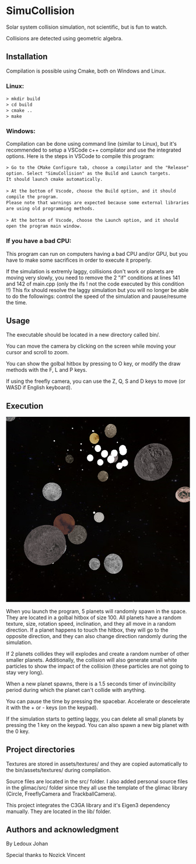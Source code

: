 # SimuCollision
Solar system collision simulation, not scientific, but is fun to watch.

Collisions are detected using geometric algebra.

## **Installation**
Compilation is possible using Cmake, both on Windows and Linux.

### Linux:
```
> mkdir build
> cd build
> cmake ..
> make
```

### Windows:
Compilation can be done using command line (similar to Linux), but it's recommended to setup a VSCode c++ compilator and use the integrated options. Here is the steps in VSCode to compile this program:
```
> Go to the CMake Configure tab, choose a compilator and the "Release" option. Select "SimuCollision" as the Build and Launch targets.
It should launch cmake automatically.

> At the bottom of Vscode, choose the Build option, and it should compile the program.
Please note that warnings are expected because some external libraries are using old programming methods.

> At the bottom of Vscode, choose the Launch option, and it should open the program main window.
```

### If you have a bad CPU:
This program can run on computers having a bad CPU and/or GPU, but you have to make some sacrifices in order to execute it properly.

If the simulation is extremly laggy, collisions don't work or planets are moving very slowly, you need to remove the 2 "if" conditions at lines 141 and 142 of main.cpp (only the ifs ! not the code executed by this condition !!)
This fix should resolve the laggy simulation but you will no longer be able to do the followings: control the speed of the simulation and pause/resume the time.

## **Usage**
The executable should be located in a new directory called bin/.

You can move the camera by clicking on the screen while moving your cursor and scroll to zoom.

You can show the golbal hitbox by pressing to O key, or modify the draw methods with the F, L and P keys.

If using the freefly camera, you can use the Z, Q, S and D keys to move (or WASD if English keyboard).

## **Execution**
![Screenshot](doc/sc.PNG?raw=true "Screenshot")

When you launch the program, 5 planets will randomly spawn in the space. They are located in a golbal hitbox of size 100. All planets have a random texture, size, rotation speed, inclination, and they all move in a random direction.
If a planet happens to touch the hitbox, they will go to the opposite direction, and they can also change direction randomly during the simulation.

If 2 planets collides they will explodes and create a random number of other smaller planets. Additionally, the collision will also generate small white particles to show the impact of the collision (these particles are not going to stay very long).

When a new planet spawns, there is a 1.5 seconds timer of invincibility period during which the planet can't collide with anything.

You can pause the time by pressing the spacebar. Accelerate or descelerate it with the + or - keys (on the keypad).

If the simulation starts to getting laggy, you can delete all small planets by pressing the 1 key on the keypad. You can also spawn a new big planet with the 0 key.

## **Project directories**
Textures are stored in assets/textures/ and they are copied automatically to the bin/assets/textures/ during compilation.

Source files are located in the src/ folder. I also added personal source files in the glimac/src/ folder since they all use the template of the glimac library (Circle, FreeflyCamera and TrackballCamera).

This project integrates the C3GA library and it's Eigen3 dependency manually. They are located in the lib/ folder.

## **Authors and acknowledgment**
By Ledoux Johan

Special thanks to Nozick Vincent
